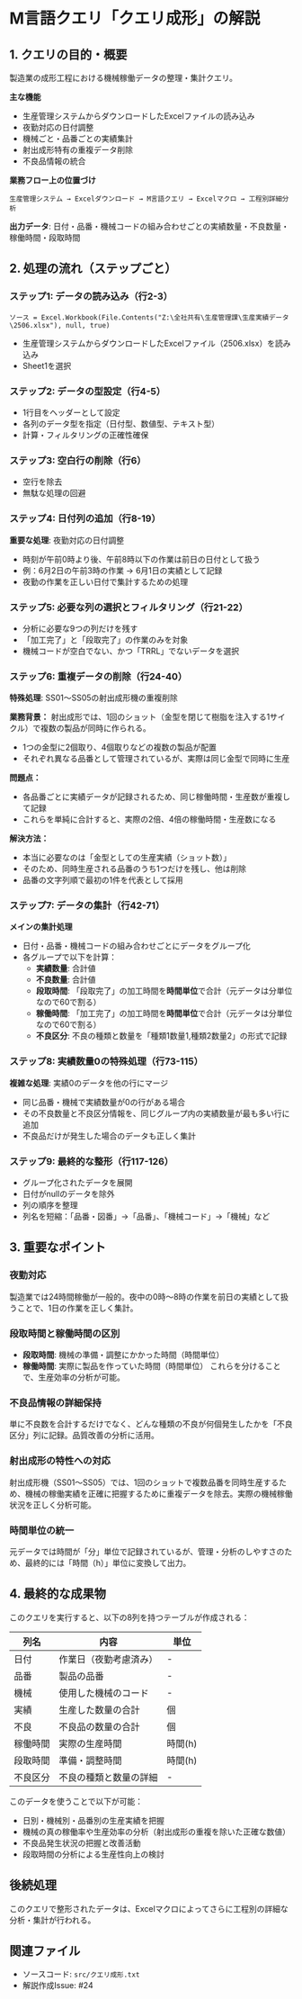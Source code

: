# M言語クエリ「クエリ成形」の解説

## 1. クエリの目的・概要

製造業の成形工程における機械稼働データの整理・集計クエリ。

**主な機能**
- 生産管理システムからダウンロードしたExcelファイルの読み込み
- 夜勤対応の日付調整
- 機械ごと・品番ごとの実績集計
- 射出成形特有の重複データ削除
- 不良品情報の統合

**業務フロー上の位置づけ**
```
生産管理システム → Excelダウンロード → M言語クエリ → Excelマクロ → 工程別詳細分析
```

**出力データ**: 日付・品番・機械コードの組み合わせごとの実績数量・不良数量・稼働時間・段取時間

## 2. 処理の流れ（ステップごと）

### ステップ1: データの読み込み（行2-3）
```
ソース = Excel.Workbook(File.Contents("Z:\全社共有\生産管理課\生産実績データ\2506.xlsx"), null, true)
```
- 生産管理システムからダウンロードしたExcelファイル（2506.xlsx）を読み込み
- Sheet1を選択

### ステップ2: データの型設定（行4-5）
- 1行目をヘッダーとして設定
- 各列のデータ型を指定（日付型、数値型、テキスト型）
- 計算・フィルタリングの正確性確保

### ステップ3: 空白行の削除（行6）
- 空行を除去
- 無駄な処理の回避

### ステップ4: 日付列の追加（行8-19）
**重要な処理**: 夜勤対応の日付調整
- 時刻が午前0時より後、午前8時以下の作業は前日の日付として扱う
- 例：6月2日の午前3時の作業 → 6月1日の実績として記録
- 夜勤の作業を正しい日付で集計するための処理

### ステップ5: 必要な列の選択とフィルタリング（行21-22）
- 分析に必要な9つの列だけを残す
- 「加工完了」と「段取完了」の作業のみを対象
- 機械コードが空白でない、かつ「TRRL」でないデータを選択

### ステップ6: 重複データの削除（行24-40）
**特殊処理**: SS01～SS05の射出成形機の重複削除

**業務背景：**
射出成形では、1回のショット（金型を閉じて樹脂を注入する1サイクル）で複数の製品が同時に作られる。
- 1つの金型に2個取り、4個取りなどの複数の製品が配置
- それぞれ異なる品番として管理されているが、実際は同じ金型で同時に生産

**問題点：**
- 各品番ごとに実績データが記録されるため、同じ稼働時間・生産数が重複して記録
- これらを単純に合計すると、実際の2倍、4倍の稼働時間・生産数になる

**解決方法：**
- 本当に必要なのは「金型としての生産実績（ショット数）」
- そのため、同時生産される品番のうち1つだけを残し、他は削除
- 品番の文字列順で最初の1件を代表として採用

### ステップ7: データの集計（行42-71）
**メインの集計処理**
- 日付・品番・機械コードの組み合わせごとにデータをグループ化
- 各グループで以下を計算：
  - **実績数量**: 合計値
  - **不良数量**: 合計値
  - **段取時間**: 「段取完了」の加工時間を**時間単位**で合計（元データは分単位なので60で割る）
  - **稼働時間**: 「加工完了」の加工時間を**時間単位**で合計（元データは分単位なので60で割る）
  - **不良区分**: 不良の種類と数量を「種類1数量1,種類2数量2」の形式で記録

### ステップ8: 実績数量0の特殊処理（行73-115）
**複雑な処理**: 実績0のデータを他の行にマージ
- 同じ品番・機械で実績数量が0の行がある場合
- その不良数量と不良区分情報を、同じグループ内の実績数量が最も多い行に追加
- 不良品だけが発生した場合のデータも正しく集計

### ステップ9: 最終的な整形（行117-126）
- グループ化されたデータを展開
- 日付がnullのデータを除外
- 列の順序を整理
- 列名を短縮：「品番・図番」→「品番」、「機械コード」→「機械」など

## 3. 重要なポイント

### 夜勤対応
製造業では24時間稼働が一般的。夜中の0時～8時の作業を前日の実績として扱うことで、1日の作業を正しく集計。

### 段取時間と稼働時間の区別
- **段取時間**: 機械の準備・調整にかかった時間（時間単位）
- **稼働時間**: 実際に製品を作っていた時間（時間単位）
これらを分けることで、生産効率の分析が可能。

### 不良品情報の詳細保持
単に不良数を合計するだけでなく、どんな種類の不良が何個発生したかを「不良区分」列に記録。品質改善の分析に活用。

### 射出成形の特性への対応
射出成形機（SS01～SS05）では、1回のショットで複数品番を同時生産するため、機械の稼働実績を正確に把握するために重複データを除去。実際の機械稼働状況を正しく分析可能。

### 時間単位の統一
元データでは時間が「分」単位で記録されているが、管理・分析のしやすさのため、最終的には「時間（h）」単位に変換して出力。

## 4. 最終的な成果物

このクエリを実行すると、以下の8列を持つテーブルが作成される：

| 列名 | 内容 | 単位 |
|------|------|------|
| 日付 | 作業日（夜勤考慮済み） | - |
| 品番 | 製品の品番 | - |
| 機械 | 使用した機械のコード | - |
| 実績 | 生産した数量の合計 | 個 |
| 不良 | 不良品の数量の合計 | 個 |
| 稼働時間 | 実際の生産時間 | 時間(h) |
| 段取時間 | 準備・調整時間 | 時間(h) |
| 不良区分 | 不良の種類と数量の詳細 | - |

このデータを使うことで以下が可能：
- 日別・機械別・品番別の生産実績を把握
- 機械の真の稼働率や生産効率の分析（射出成形の重複を除いた正確な数値）
- 不良品発生状況の把握と改善活動
- 段取時間の分析による生産性向上の検討

## 後続処理
このクエリで整形されたデータは、Excelマクロによってさらに工程別の詳細な分析・集計が行われる。

## 関連ファイル
- ソースコード: `src/クエリ成形.txt`
- 解説作成Issue: #24